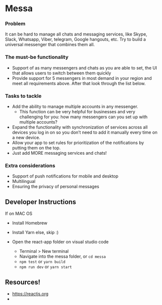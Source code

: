 # Messa

### Problem

It can be hard to manage all chats and messaging services, like Skype, Slack, Whatsapp, Viber, telegram, Google hangouts, etc. Try to build a universal messenger that combines them all.

### The must-be functionality

- Support of as many messengers and chats as you are able to set, the UI that allows users to switch between them quickly
- Provide support for 5 messengers in most demand in your region and meet all requirements above. After that look through the list below.

### Tasks to tackle

- Add the ability to manage multiple accounts in any messenger.
    - This function can be very helpful for businesses and very challenging for you: how many messengers can you set up with multiple accounts?
- Expand the functionality with synchronization of services across all devices you log in on so you don’t need to add it manually every time on a new device.
- Allow your app to set rules for prioritization of the notifications by putting them on the top.
- Just add MORE messaging services and chats!

### Extra considerations

- Support of push notifications for mobile and desktop
- Multilingual
- Ensuring the privacy of personal messages

## Developer Instructions

If on MAC OS
- Install Homebrew
- Install Yarn
else, skip :)

- Open the react-app folder on visual studio code
    - Terminal > New terminal
    - Navigate into the messa folder, or ```cd messa```
    - ```npm test``` or ```yarn build```
    - ```npm run dev``` or ```yarn start```


## Resources!

- https://reactjs.org
- 